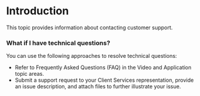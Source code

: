 #	Introduction

This topic provides information about contacting customer support.

### What if I have technical questions?

You can use the following approaches to resolve technical questions:

* Refer to Frequently Asked Questions (FAQ) in the Video and Application topic areas.
* Submit a support request to your Client Services representation, provide an issue description, and attach files to further illustrate your issue.
